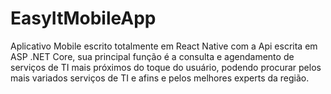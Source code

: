 # EasyItMobileApp

Aplicativo Mobile escrito totalmente em React Native com a Api escrita em ASP .NET Core, sua principal função é a consulta e agendamento de serviços de TI mais próximos do toque do usuário, podendo procurar pelos mais variados serviços de TI e afins e pelos melhores experts da região.
